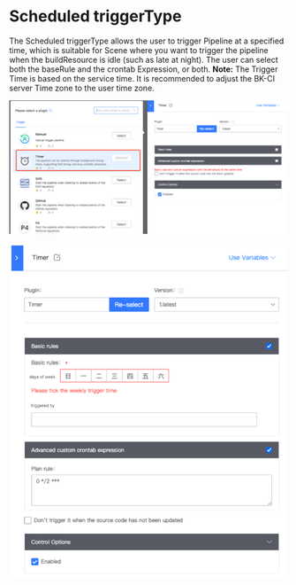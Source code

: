  # Scheduled triggerType 

 The Scheduled triggerType allows the user to trigger Pipeline at a specified time, which is suitable for Scene where you want to trigger the pipeline when the buildResource is idle (such as late at night).  The user can select both the baseRule and the crontab Expression, or both. 
 **Note:** The Trigger Time is based on the service time. It is recommended to adjust the BK-CI server Time zone to the user time zone. 

 ![png](../../../assets/image-trigger-timer-plugin.png) 

 ![png](../../../assets/image-trigger-timer-rule.png) 